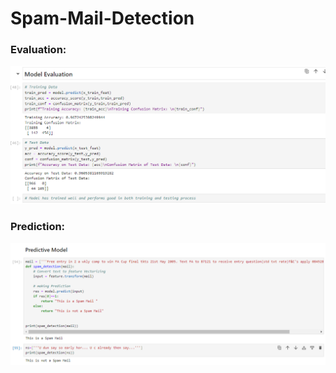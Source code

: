 # Spam-Mail-Detection

### Evaluation:
![EVALUATION](eval.png)

### Prediction:
![Perform](pred.png)
